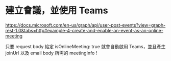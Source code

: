 # 建立會議，並使用 Teams

https://docs.microsoft.com/en-us/graph/api/user-post-events?view=graph-rest-1.0&tabs=http#example-4-create-and-enable-an-event-as-an-online-meeting

只要 request body 給定 isOnlineMeeting: true 就會自動啟用 Teams，並且產生 joinUrl 以及 email body 所需的 meetingInfo !